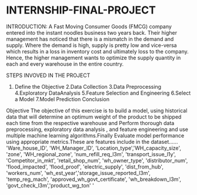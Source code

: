 # INTERNSHIP-FINAL-PROJECT
INTRODUCTION:
A Fast Moving Consumer Goods (FMCG) company entered into the instant noodles business two years back. Their higher management has noticed that there is a mismatch in the demand and supply. Where the demand is high, supply is pretty low and vice-versa which results in a loss in inventory cost and ultimately loss to the company. Hence, the higher management wants to optimize the supply quantity in each and every warehouse in the entire country.

STEPS INVOVED IN THE PROJECT
1. Define the Objective
2.Data Collection
3.Data Preprocessing
4.Exploratory DataAnalysis
5.Feature Selection and Engineering
6.Select a Model
7.Model Prediction
Conclusion

Objective
The objective of this exercise is to build a model, using historical data that will determine 
an optimum weight of the product to be shipped each time from the respective warehouse and 
Perform thorough data preprocessing, exploratory data analysis , and feature engineering and 
use multiple machine learning algorithms.Finally Evaluate model performance using appropriate metrics.These are features include in the dataset......
'Ware_house_ID', 'WH_Manager_ID', 'Location_type','WH_capacity_size', 'zone', 'WH_regional_zone', 'num_refill_req_l3m', 'transport_issue_l1y', 'Competitor_in_mkt', 
'retail_shop_num', 'wh_owner_type', 'distributor_num', 'flood_impacted', 'flood_proof', 'electric_supply', 'dist_from_hub', 'workers_num', 'wh_est_year','storage_issue_reported_l3m', 'temp_reg_mach',
'approved_wh_govt_certificate', 'wh_breakdown_l3m', 'govt_check_l3m','product_wg_ton'
'
